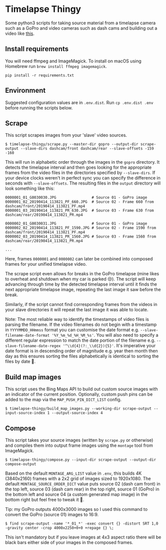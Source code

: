 Timelapse Thingy
================
Some python3 scripts for taking source material from a timelapse camera such as a GoPro and video cameras such as dash
cams and building out a video like [this](https://youtu.be/QnFtO26yiQ4).

Install requirements
--------------------
You will need ffmpeg and ImageMagick. To install on macOS using Homebrew run `brew install ffmpeg imagemagick`.
```
pip install -r requirements.txt
```

Environment
-----------
Suggested configuration values are in `.env.dist`. Run `cp .env.dist .env` before running the scripts below.

Scrape
------
This script scrapes images from your 'slave' video sources.

```
$ timelapse-thingy/scrape.py --master-dir gopro --output-dir scrape-output --slave-dirs dashcam/front dashcam/rear --slave-offsets -159 -160
```

This will run in alphabetic order through the images in the `gopro` directory. It detects the timelapse interval and
then goes looking for the appropriate frames from the video files in the directories specified by `--slave-dirs`.
If your device clocks weren't in perfect sync you can specify the difference in seconds with `--slave-offsets`. The
resulting files in the `output` directory will look something like this:
```
0000001_01_G0030030.JPG                # Source 01 - GoPro image
0000001_02_20190414_113821_PF_660.JPG  # Source 02 - Frame 660 from dashcam/front/20190414_113821_PF.mp4
0000001_03_20190414_113821_PR_630.JPG  # Source 03 - Frame 630 from dashcam/rear/20190414_113821_PR.mp4

0000002_01_G0030031.JPG                # Source 01 - GoPro image
0000002_02_20190414_113821_PF_1590.JPG # Source 02 - Frame 1590 from dashcam/front/20190414_113821_PF.mp4
0000002_03_20190414_113821_PR_1560.JPG # Source 03 - Frame 1560 from dashcam/rear/20190414_113821_PR.mp4

...
```
Here, frames `0000001` and `0000002` can later be combined into composed frames for your unified timelapse video.

The scrape script even allows for breaks in the GoPro timelapse (mine likes to overheat and shutdown when my car is
parked 😒). The script will keep advancing through time by the detected timelapse interval until it finds the next
appropriate timelapse image, repeating the last image it saw before the break. 

Similarly, if the script cannot find corresponding frames from the videos in your slave directories it will repeat the
last image it was able to locate.

Note: The most reliable way to identify the timestamps of video files is parsing the filename. If the video filenames
do not begin with a timestamp in `YYYYMMDD_HHmmss` format you can customise the date format e.g.
`--slave-filename-date-format '%Y_%m_%d_%H_%M_%s'`. You will also need to specify a different regular expression to
match the date portion of the filename e.g. `--slave-filename-date-regex '^\\d{4}(?:_\\d{2}){5}'`. It's imperative your
date format is in descending order of magnitude e.g. year then month then day as this ensures sorting the files
alphabetically is identical to sorting the files by date 🍻. 

Build map images
----------------
This script uses the Bing Maps API to build out custom source images with an indicator of the current position.
Optionally, custom push pins can be added to the map via the `MAP_PUSH_PIN_DICT_LIST` config.
```
$ timelapse-thingy/build_map_images.py --working-dir scrape-output --input-source-index 1 --output-source-index 4
```

Compose
-------
This script takes your source images (written by `scrape.py` or otherwise) and compiles them into output frame images
using the `montage` tool from ImageMagick.
```
$ timelapse-thingy/compose.py --input-dir scrape-output --output-dir compose-output
```
Based on the default `MONTAGE_ARG_LIST` value in `.env`, this builds 4K (3840x2160) frames with a 2x2 grid of images
sized to 1920x1080. The default `MONTAGE_SOURCE_ORDER_DICT` value puts source 02 (dash cam front) in the top left,
source 03 (dash cam rear) in the top right, source 01 (GoPro) in the bottom left and source 04 (a custom generated
map image) in the bottom right but feel free to tweak it 🐫.

Tip: my GoPro outputs 4000x3000 images so I used this command to convert the GoPro (source 01) images to 16:9.
```
$ find scrape-output -name '*_01_*' -exec convert {} -distort SRT 1,0 -gravity center -crop 4000x2250+0+0 +repage {} \;
```
This isn't mandatory but if you leave images at 4x3 aspect ratio there will be black bars either side of your images in
the composed frames.
